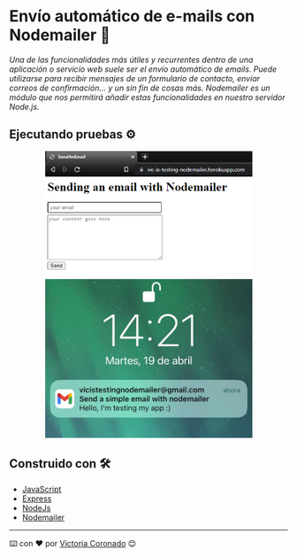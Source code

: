 # Envío automático de e-mails con Nodemailer 📩

_Una de las funcionalidades más útiles y recurrentes dentro de una aplicación o servicio web suele ser el envío automático de emails. Puede utilizarse para recibir mensajes de un formulario de contacto, enviar correos de confirmación… y un sin fin de cosas más. 
Nodemailer es un módulo que nos permitirá añadir estas funcionalidades en nuestro servidor Node.js._

## Ejecutando pruebas ⚙️

<div align="center">
   <img src="https://github.com/viccoronado/how-to-use-nodemailer/blob/main/assets/SendAnEmail.png" width="375" /> 
  <img src="https://github.com/viccoronado/how-to-use-nodemailer/blob/main/assets/Email.jpeg" width="375" />
</div>

## Construido con 🛠️

* [JavaScript](https://www.javascript.com/)    
* [Express](https://expressjs.com/) 
* [NodeJs](https://nodejs.org/es/) 
* [Nodemailer](https://nodemailer.com/about/)


---
⌨️ con ❤️ por [Victoria Coronado](https://github.com/viccoronado) 😊
